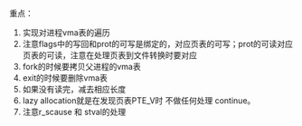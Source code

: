重点：
1. 实现对进程vma表的遍历
2. 注意flags中的写回和prot的可写是绑定的，对应页表的可写；prot的可读对应页表的可读，注意在处理页表到文件转换时要对应
3. fork的时候要拷贝父进程的vma表
4. exit的时候要删除vma表
5. 如果没有读完，减去相应长度
6. lazy allocation就是在发现页表PTE_V时 不做任何处理  continue。
7. 注意r_scause  和  stval的处理